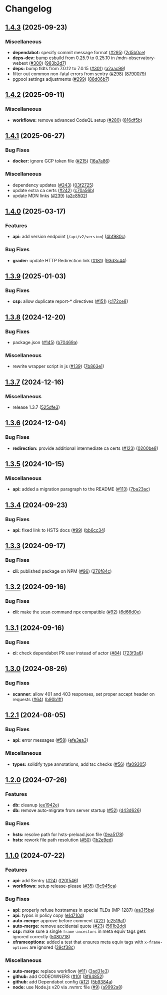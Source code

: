 # Changelog

## [1.4.3](https://github.com/mdn/mdn-http-observatory/compare/v1.4.2...v1.4.3) (2025-09-23)


### Miscellaneous

* **dependabot:** specify commit message format ([#295](https://github.com/mdn/mdn-http-observatory/issues/295)) ([2d5b0ce](https://github.com/mdn/mdn-http-observatory/commit/2d5b0cedfc885fee49c50bef75e2b452e45fc4b7))
* **deps-dev:** bump esbuild from 0.25.9 to 0.25.10 in /mdn-observatory-webext ([#300](https://github.com/mdn/mdn-http-observatory/issues/300)) ([983b2d7](https://github.com/mdn/mdn-http-observatory/commit/983b2d75e3b6372e056e951843d114521d28a2e0))
* **deps:** bump tldts from 7.0.12 to 7.0.15 ([#301](https://github.com/mdn/mdn-http-observatory/issues/301)) ([a2aac99](https://github.com/mdn/mdn-http-observatory/commit/a2aac99f27dcd3a9cef78f12540746e7ad5938e7))
* filter out common non-fatal errors from sentry ([#298](https://github.com/mdn/mdn-http-observatory/issues/298)) ([8790079](https://github.com/mdn/mdn-http-observatory/commit/87900793b180c45f76d76a933eadac4d03f9e07d))
* pgpool settings adjustments ([#299](https://github.com/mdn/mdn-http-observatory/issues/299)) ([88d06b7](https://github.com/mdn/mdn-http-observatory/commit/88d06b7e736f7931564dec58940da98d7ba5a11b))

## [1.4.2](https://github.com/mdn/mdn-http-observatory/compare/v1.4.1...v1.4.2) (2025-09-11)


### Miscellaneous

* **workflows:** remove advanced CodeQL setup ([#280](https://github.com/mdn/mdn-http-observatory/issues/280)) ([816df5b](https://github.com/mdn/mdn-http-observatory/commit/816df5bd41f450ea33157310d455dd7e50b6396e))

## [1.4.1](https://github.com/mdn/mdn-http-observatory/compare/v1.4.0...v1.4.1) (2025-06-27)


### Bug Fixes

* **docker:** ignore GCP token file ([#215](https://github.com/mdn/mdn-http-observatory/issues/215)) ([16a7a86](https://github.com/mdn/mdn-http-observatory/commit/16a7a862dffda554074ec91c031231fc69bcb2a1))


### Miscellaneous

* dependency updates ([#243](https://github.com/mdn/mdn-http-observatory/issues/243)) ([03f2725](https://github.com/mdn/mdn-http-observatory/commit/03f27256674c118a3feb041eebcaac858fc7e8d5))
* update extra ca certs ([#242](https://github.com/mdn/mdn-http-observatory/issues/242)) ([c70a56b](https://github.com/mdn/mdn-http-observatory/commit/c70a56be5e31edc16b07b9872fc916b6e090d285))
* update MDN links ([#239](https://github.com/mdn/mdn-http-observatory/issues/239)) ([a2c8502](https://github.com/mdn/mdn-http-observatory/commit/a2c85024de651f8ef7302192ebe02faff0c8cf82))

## [1.4.0](https://github.com/mdn/mdn-http-observatory/compare/v1.3.9...v1.4.0) (2025-03-17)


### Features

* **api:** add version endpoint (`/api/v2/version`) ([4bf980c](https://github.com/mdn/mdn-http-observatory/commit/4bf980c1a85feb0dc5764b6e19b83ed072a2be85))


### Bug Fixes

* **grader:** update HTTP Redirection link ([#181](https://github.com/mdn/mdn-http-observatory/issues/181)) ([93d3c44](https://github.com/mdn/mdn-http-observatory/commit/93d3c44cae4cee6152b384cd79ffd25b637a1252))

## [1.3.9](https://github.com/mdn/mdn-http-observatory/compare/v1.3.8...v1.3.9) (2025-01-03)


### Bug Fixes

* **csp:** allow duplicate report-* directives ([#151](https://github.com/mdn/mdn-http-observatory/issues/151)) ([c172ce8](https://github.com/mdn/mdn-http-observatory/commit/c172ce8dbe40408459e218f153458937c08e6c4a))

## [1.3.8](https://github.com/mdn/mdn-http-observatory/compare/v1.3.7...v1.3.8) (2024-12-20)


### Bug Fixes

* package.json ([#145](https://github.com/mdn/mdn-http-observatory/issues/145)) ([b70469a](https://github.com/mdn/mdn-http-observatory/commit/b70469aedb8c6eed1e38b95bfec301dde609d3ad))


### Miscellaneous

* rewrite wrapper script in js ([#139](https://github.com/mdn/mdn-http-observatory/issues/139)) ([7b863e1](https://github.com/mdn/mdn-http-observatory/commit/7b863e14f56a06ca82ef81bdb2c756154f1310f1))

## [1.3.7](https://github.com/mdn/mdn-http-observatory/compare/v1.3.6...v1.3.7) (2024-12-16)


### Miscellaneous

* release 1.3.7 ([525dfe3](https://github.com/mdn/mdn-http-observatory/commit/525dfe3a028a2b21221836974d8661ddd0edb662))

## [1.3.6](https://github.com/mdn/mdn-http-observatory/compare/v1.3.5...v1.3.6) (2024-12-04)


### Bug Fixes

* **redirection:** provide additional intermediate ca certs ([#123](https://github.com/mdn/mdn-http-observatory/issues/123)) ([0200be8](https://github.com/mdn/mdn-http-observatory/commit/0200be8d7358e955cad6fe013a80089cd5f30831))

## [1.3.5](https://github.com/mdn/mdn-http-observatory/compare/v1.3.4...v1.3.5) (2024-10-15)


### Miscellaneous

* **api:** added a migration paragraph to the README ([#113](https://github.com/mdn/mdn-http-observatory/issues/113)) ([7ba23ac](https://github.com/mdn/mdn-http-observatory/commit/7ba23acdbd22b53f1dbed6c7c268b66beb4c5316))

## [1.3.4](https://github.com/mdn/mdn-http-observatory/compare/v1.3.3...v1.3.4) (2024-09-23)


### Bug Fixes

* **api:** fixed link to HSTS docs ([#99](https://github.com/mdn/mdn-http-observatory/issues/99)) ([bb6cc34](https://github.com/mdn/mdn-http-observatory/commit/bb6cc341dde52e87f81debd35a55c2edf0142278))

## [1.3.3](https://github.com/mdn/mdn-http-observatory/compare/v1.3.2...v1.3.3) (2024-09-17)


### Bug Fixes

* **cli:** published package on NPM ([#96](https://github.com/mdn/mdn-http-observatory/issues/96)) ([276f84c](https://github.com/mdn/mdn-http-observatory/commit/276f84cb7ed0a78f2117ed42473344362d4d2ea6))

## [1.3.2](https://github.com/mdn/mdn-http-observatory/compare/v1.3.1...v1.3.2) (2024-09-16)


### Bug Fixes

* **cli:** make the scan command npx compatible ([#92](https://github.com/mdn/mdn-http-observatory/issues/92)) ([6d66d0e](https://github.com/mdn/mdn-http-observatory/commit/6d66d0e532ef32b835ea9d9fc1773861723a7d4e))

## [1.3.1](https://github.com/mdn/mdn-http-observatory/compare/v1.3.0...v1.3.1) (2024-09-16)


### Bug Fixes

* **ci:** check dependabot PR user instead of actor ([#84](https://github.com/mdn/mdn-http-observatory/issues/84)) ([723f3a6](https://github.com/mdn/mdn-http-observatory/commit/723f3a634f3c4a5084df612637c1b661c768905b))

## [1.3.0](https://github.com/mdn/mdn-http-observatory/compare/v1.2.1...v1.3.0) (2024-08-26)


### Bug Fixes

* **scanner:** allow 401 and 403 responses, set proper accept header on requests ([#64](https://github.com/mdn/mdn-http-observatory/issues/64)) ([b90b1ff](https://github.com/mdn/mdn-http-observatory/commit/b90b1ff85b127415a8024de7be596a199b100714))

## [1.2.1](https://github.com/mdn/mdn-http-observatory/compare/v1.2.0...v1.2.1) (2024-08-05)


### Bug Fixes

* **api:** error messages ([#58](https://github.com/mdn/mdn-http-observatory/issues/58)) ([efe3ea3](https://github.com/mdn/mdn-http-observatory/commit/efe3ea332a728ac306381cead45920d50f74a3d6))


### Miscellaneous

* **types:** solidify type annotations, add tsc checks ([#56](https://github.com/mdn/mdn-http-observatory/issues/56)) ([fa09305](https://github.com/mdn/mdn-http-observatory/commit/fa093059da5f23a6d1f99a829136e75793d4f843))

## [1.2.0](https://github.com/mdn/mdn-http-observatory/compare/v1.1.0...v1.2.0) (2024-07-26)


### Features

* **db:** cleanup ([ee1942e](https://github.com/mdn/mdn-http-observatory/commit/ee1942e99938ccfc8e0e1f9545d43ae7a2d80940))
* **db:** remove auto-migrate from server startup ([#52](https://github.com/mdn/mdn-http-observatory/issues/52)) ([d43d626](https://github.com/mdn/mdn-http-observatory/commit/d43d6262c93217f9a87fa23f7eea18090e47ea9d))


### Bug Fixes

* **hsts:** resolve path for hsts-preload.json file ([0ea5178](https://github.com/mdn/mdn-http-observatory/commit/0ea51787d06094eeab5ba4a49f12fe4f6830cff9))
* **hsts:** rework file path resolution ([#50](https://github.com/mdn/mdn-http-observatory/issues/50)) ([1b2e9ed](https://github.com/mdn/mdn-http-observatory/commit/1b2e9edfa107192327d632e41c638d4bff3c2354))

## [1.1.0](https://github.com/mdn/mdn-http-observatory/compare/v1.0.0...v1.1.0) (2024-07-22)


### Features

* **api:** add Sentry ([#24](https://github.com/mdn/mdn-http-observatory/issues/24)) ([f20f546](https://github.com/mdn/mdn-http-observatory/commit/f20f546c2485e848bf3839b3d64d32c542c050cc))
* **workflows:** setup release-please ([#35](https://github.com/mdn/mdn-http-observatory/issues/35)) ([9c945ca](https://github.com/mdn/mdn-http-observatory/commit/9c945ca7e39fd8dcda1fed27a2d855bec81ae4df))


### Bug Fixes

* **api:** properly refuse hostnames in special TLDs (MP-1287) ([ea315ba](https://github.com/mdn/mdn-http-observatory/commit/ea315baf7415004417d5d9ffae91aa7bea4cd9e0))
* **api:** typos in policy copy ([e1d710d](https://github.com/mdn/mdn-http-observatory/commit/e1d710d63e4a227cb972f5646e68fc61504d987c))
* **auto-merge:** approve before comment ([#22](https://github.com/mdn/mdn-http-observatory/issues/22)) ([c2519a1](https://github.com/mdn/mdn-http-observatory/commit/c2519a1321b686dc8d512f7974fdc869939afd24))
* **auto-merge:** remove accidental quote ([#23](https://github.com/mdn/mdn-http-observatory/issues/23)) ([561b2dd](https://github.com/mdn/mdn-http-observatory/commit/561b2dd4c8692094dbcf406df57b5d38b56292d2))
* **csp:** make sure a single `frame-ancestors` in meta equiv tags gets ignored correctly ([5080718](https://github.com/mdn/mdn-http-observatory/commit/5080718fcbb89837e71085da8e11c338a98bc203))
* **xframeoptions:** added a test that ensures meta equiv tags with `x-frame-options` are ignored ([39cf38c](https://github.com/mdn/mdn-http-observatory/commit/39cf38cf1c2e6d382d4bac5714fb2b9573e87848))


### Miscellaneous

* **auto-merge:** replace workflow ([#11](https://github.com/mdn/mdn-http-observatory/issues/11)) ([3ad31e3](https://github.com/mdn/mdn-http-observatory/commit/3ad31e3572c0c2cb22e43b7175960b91c1fbddf6))
* **github:** add CODEOWNERS ([#10](https://github.com/mdn/mdn-http-observatory/issues/10)) ([8f64852](https://github.com/mdn/mdn-http-observatory/commit/8f64852023a3e2d7a8b7e8892aef659291eaedae))
* **github:** add Dependabot config ([#12](https://github.com/mdn/mdn-http-observatory/issues/12)) ([5b9384a](https://github.com/mdn/mdn-http-observatory/commit/5b9384a704e1ff56016ddf63a196eddbc3d4f3de))
* **node:** use Node.js v20 via .nvmrc file ([#9](https://github.com/mdn/mdn-http-observatory/issues/9)) ([a9992a8](https://github.com/mdn/mdn-http-observatory/commit/a9992a82368068fca635859885816589738e8fb6))
